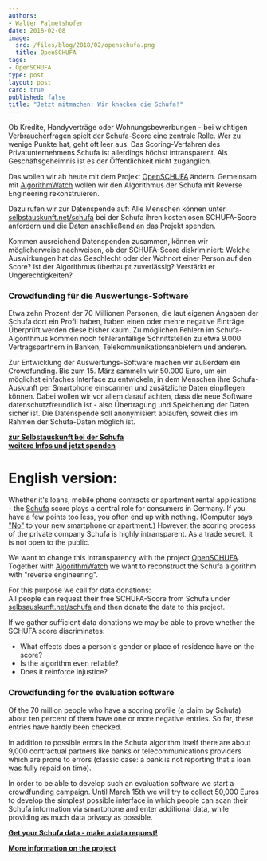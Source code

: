 ```yaml
---
authors: 
- Walter Palmetshofer
date: 2018-02-08
image:
  src: /files/blog/2018/02/openschufa.png
  title: OpenSCHUFA
tags:
- OpenSCHUFA
type: post
layout: post
card: true
published: false
title: "Jetzt mitmachen: Wir knacken die Schufa!" 
---
```


Ob Kredite, Handyverträge oder Wohnungsbewerbungen - bei wichtigen Verbraucherfragen spielt der Schufa-Score eine zentrale Rolle. Wer zu wenige Punkte hat, geht oft leer aus. Das Scoring-Verfahren des Privatunternehmens Schufa ist allerdings höchst intransparent. Als Geschäftsgeheimnis ist es der Öffentlichkeit nicht zugänglich.

Das wollen wir ab heute mit dem Projekt <a href="http://openschufa.de">OpenSCHUFA</a> ändern. Gemeinsam mit <a href="https://algorithmwatch.org/de/">AlgorithmWatch</a> wollen wir den Algorithmus der Schufa mit Reverse Engineering rekonstruieren. 

Dazu rufen wir zur Datenspende auf: Alle Menschen können unter <a href="https://selbstauskunft.net/schufa">selbstauskunft.net/schufa</a> bei der Schufa ihren kostenlosen SCHUFA-Score anfordern und die Daten anschließend an das Projekt spenden.

Kommen ausreichend Datenspenden zusammen, können wir möglicherweise nachweisen, ob der SCHUFA-Score diskriminiert: Welche Auswirkungen hat das Geschlecht oder der Wohnort einer Person auf den Score? Ist der Algorithmus überhaupt zuverlässig? Verstärkt er Ungerechtigkeiten? 

<h3>Crowdfunding für die Auswertungs-Software</h3>

Etwa zehn Prozent der 70 Millionen Personen, die laut eigenen Angaben der Schufa dort ein Profil haben, haben einen oder mehre negative Einträge. Überprüft werden diese bisher kaum. Zu möglichen Fehlern im Schufa-Algorithmus kommen noch fehleranfällige Schnittstellen zu etwa 9.000 Vertragspartnern in Banken, Telekommunikationsanbietern und anderen. 

Zur Entwicklung der Auswertungs-Software machen wir außerdem ein Crowdfunding. Bis zum 15. März sammeln wir 50.000 Euro, um ein möglichst einfaches Interface zu entwickeln, in dem Menschen ihre Schufa-Auskunft per Smartphone einscannen und zusätzliche Daten einpflegen können. Dabei wollen wir vor allem darauf achten, dass die neue Software datenschutzfreundlich ist - also Übertragung und Speicherung der Daten sicher ist. Die Datenspende soll anonymisiert ablaufen, soweit dies im Rahmen der Schufa-Daten möglich ist.

<strong><a href="https://selbstauskunft.net/schufa">zur Selbstauskunft bei der Schufa</a><br>
<a id="english"></a>
<a href="http://openschufa.de">weitere Infos und jetzt spenden</a></strong>


# English version:

Whether it's loans, mobile phone contracts or apartment rental applications - the [Schufa](https://en.wikipedia.org/wiki/Schufa) score plays a central role for consumers in Germany. If you have a few points too less, you often end up with nothing. (Computer says ["No"](https://youtu.be/AJQ3TM-p2QI?t=45) to your new smartphone or apartment.) However, the scoring process of the private company Schufa is highly intransparent. As a trade secret, it is not open to the public.

We want to change this intransparency with the project [OpenSCHUFA](http://openschufa.de/).  Together with [AlgorithmWatch](https://algorithmwatch.org/de/) we want to reconstruct the Schufa algorithm with "reverse engineering".

For this purpose we call for data donations:  
All people can request their free SCHUFA-Score from Schufa under [selbsauskunft.net/schufa](https://selbsauskunft.net/schufa) and then donate the data to this project.

If we gather sufficient data donations we may be able to prove whether the SCHUFA score discriminates:
- What effects does a person's gender or place of residence have on the score? 
- Is the algorithm even reliable? 
- Does it reinforce injustice?

<h3> Crowdfunding for the evaluation software</h3>

Of the 70 million people who have a scoring profile (a claim by Schufa) about ten percent of them have one or more negative entries. So far, these entries have hardly been checked.

In addition to possible errors in the Schufa algorithm itself there are about 9,000 contractual partners like banks or telecommunications providers which are prone to errors (classic case: a bank is not reporting that a loan was fully repaid on time).

In order to be able to develop such an evaluation software we start a crowdfunding campaign. Until March 15th we will try to collect 50,000 Euros to develop the simplest possible interface in which people can scan their Schufa information via smartphone and enter additional data, while providing as much data privacy as possible.

<strong>[Get your Schufa data - make a data request!](https://selbstauskunft.net/schufa)

[More information on the project](http://openschufa.de/)</strong>

